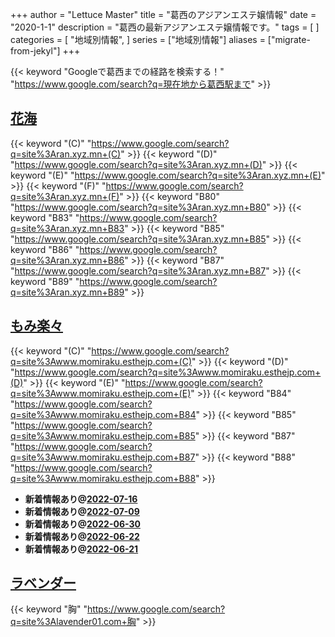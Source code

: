 +++
author = "Lettuce Master"
title = "葛西のアジアンエステ嬢情報"
date = "2020-1-1"
description = "葛西の最新アジアンエステ嬢情報です。"
tags = [
]
categories = [
    "地域別情報",
]
series = ["地域別情報"]
aliases = ["migrate-from-jekyl"]
+++

{{< keyword "Googleで葛西までの経路を検索する！" "https://www.google.com/search?q=現在地から葛西駅まで" >}}

## [花海](http://ran.xyz.mn/)
{{< keyword "(C)" "https://www.google.com/search?q=site%3Aran.xyz.mn+(C)" >}} {{< keyword "(D)" "https://www.google.com/search?q=site%3Aran.xyz.mn+(D)" >}} {{< keyword "(E)" "https://www.google.com/search?q=site%3Aran.xyz.mn+(E)" >}} {{< keyword "(F)" "https://www.google.com/search?q=site%3Aran.xyz.mn+(F)" >}} {{< keyword "B80" "https://www.google.com/search?q=site%3Aran.xyz.mn+B80" >}} {{< keyword "B83" "https://www.google.com/search?q=site%3Aran.xyz.mn+B83" >}} {{< keyword "B85" "https://www.google.com/search?q=site%3Aran.xyz.mn+B85" >}} {{< keyword "B86" "https://www.google.com/search?q=site%3Aran.xyz.mn+B86" >}} {{< keyword "B87" "https://www.google.com/search?q=site%3Aran.xyz.mn+B87" >}} {{< keyword "B89" "https://www.google.com/search?q=site%3Aran.xyz.mn+B89" >}} 

## [もみ楽々](http://www.momiraku.esthejp.com/)
{{< keyword "(C)" "https://www.google.com/search?q=site%3Awww.momiraku.esthejp.com+(C)" >}} {{< keyword "(D)" "https://www.google.com/search?q=site%3Awww.momiraku.esthejp.com+(D)" >}} {{< keyword "(E)" "https://www.google.com/search?q=site%3Awww.momiraku.esthejp.com+(E)" >}} {{< keyword "B84" "https://www.google.com/search?q=site%3Awww.momiraku.esthejp.com+B84" >}} {{< keyword "B85" "https://www.google.com/search?q=site%3Awww.momiraku.esthejp.com+B85" >}} {{< keyword "B87" "https://www.google.com/search?q=site%3Awww.momiraku.esthejp.com+B87" >}} {{< keyword "B88" "https://www.google.com/search?q=site%3Awww.momiraku.esthejp.com+B88" >}} 

- **新着情報あり@[2022-07-16](/post/2022-07-16)**
- **新着情報あり@[2022-07-09](/post/2022-07-09)**
- **新着情報あり@[2022-06-30](/post/2022-06-30)**
- **新着情報あり@[2022-06-22](/post/2022-06-22)**
- **新着情報あり@[2022-06-21](/post/2022-06-21)**
## [ラベンダー](http://lavender01.com/)
{{< keyword "胸" "https://www.google.com/search?q=site%3Alavender01.com+胸" >}} 

